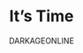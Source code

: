 ---
layout: exhibit
title: "It’s Time"
author: DARKAGEONLINE
post_description: "A web-based choose-your-own adventure style game that questions your moral convictions through a series of hypothetical dilemmas."
demo: /assets/exhibit_previews/itstime/itstime_preview.mp4
demo_poster: /assets/exhibit_previews/itstime/itstime_preview_poster.png
link: https://darkage.online/moral_test/moral.html
permalink: /exhibits#itstime
---